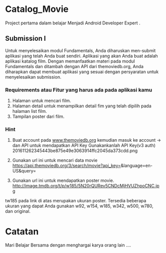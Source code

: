 # Catalog_Movie
Project pertama dalam belajar Menjadi Android Developer Expert . 

## Submission I
Untuk menyelesaikan modul Fundamentals, Anda diharuskan men-submit aplikasi yang telah Anda buat sendiri. Aplikasi yang akan Anda buat adalah aplikasi katalog film.
Dengan memanfaatkan materi pada modul Fundamentals dan ditambah dengan API dari themoviedb.org, Anda diharapkan dapat membuat aplikasi yang sesuai dengan persyaratan untuk menyelesaikan submission.

### Requirements atau Fitur yang harus ada pada aplikasi kamu
1. Halaman untuk mencari film.
2. Halaman detail untuk menampilkan detail fim yang telah dipilih pada halaman list film.
3. Tampilan poster dari film.

### Hint
1. Buat account pada www.themoviedb.org kemudian masuk ke account -> dan API untuk mendapatkan API Key Gunakankanlah API Key(v3 auth)
201611262345443be875e49e3063914ffc2045da373cdd.png

2. Gunakan url ini untuk mencari data movie
https://api.themoviedb.org/3/search/movie?api_key=<API KEY ANDA>&language=en-US&query=<INPUTAN NAMA MOVIE>

3. Gunakan url ini untuk mendapatkan poster movie.
http://image.tmdb.org/t/p/w185/5N20rQURev5CNDcMjHVUZhpoCNC.jpg

tw185 pada link di atas merupakan ukuran poster. Tersedia beberapa ukuran yang dapat Anda gunakan w92, w154, w185, w342, w500, w780, dan original. 


# Catatan
Mari Belajar Bersama dengan menghargai karya orang lain ....

